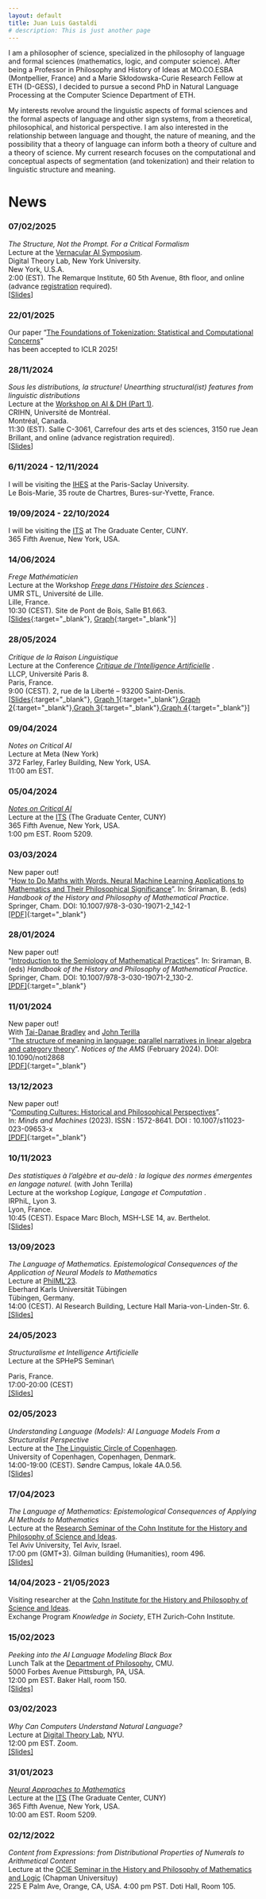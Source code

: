 ```yaml
---
layout: default
title: Juan Luis Gastaldi
# description: This is just another page
---
```


<!-- <script src="{{ 'assets/js/random-color.js' }}"></script> -->

I am a philosopher of science, specialized in the philosophy of language and formal sciences (mathematics, logic, and computer science). After being a Professor in Philosophy and History of Ideas at MO.CO.ESBA (Montpellier, France) and a Marie Skłodowska-Curie Research Fellow at ETH (D-GESS), I decided to pursue a second PhD in Natural Language Processing at the Computer Science Department of ETH.

My interests revolve around the linguistic aspects of formal sciences and the formal aspects of language and other sign systems, from a theoretical, philosophical, and historical perspective. I am also interested in the relationship between language and thought, the nature of meaning, and the possibility that a theory of language can inform both a theory of culture and a theory of science. My current research focuses on the computational and conceptual aspects of segmentation (and tokenization) and their relation to linguistic structure and meaning.

<!-- I am a philosopher of science, specialized in the philosophy and history of formal knowledge (mathematics, logic, and computer science), philosophy of language and Natural Language Processing.

My research focuses on the formalization of meaning as a central problem of modern and contemporary science, determined by a complex articulation between logic, mathematics, linguistics, and computer science. Developing the principles of historical epistemology, I propose an understanding of the emergence and evolution of formal knowledge, from early 19th century mathematized logic to contemporary computer science, guided by the problematic constitution of a theory of formal languages at the intersection of natural and social sciences. More recently, I have focused on the technical, theoretical, and philosophical aspects of neural computational models of language, addressing each one of those dimensions through a renewal of the structuralist tradition. -->

# News

### 07/02/2025
*The Structure, Not the Prompt. For a Critical Formalism*\
Lecture at the [Vernacular AI Symposium](https://as.nyu.edu/research-centers/remarque/events/Spring-2025/vernacular-ai--2-day-symposium.html).\
Digital Theory Lab, New York University.\
New York, U.S.A.\
2:00 (EST). The Remarque Institute, 60 5th Avenue, 8th floor, and online (advance [registration](https://as.nyu.edu/research-centers/remarque/events/Spring-2025/vernacular-ai--2-day-symposium.html) required).\
[[Slides](assets/pdf/slides/gastaldi_250207_nyu.pdf)]

### 22/01/2025
Our paper “[The Foundations of Tokenization: Statistical and Computational Concerns](https://arxiv.org/abs/2407.11606)”\
has been accepted to ICLR 2025!

### 28/11/2024
*Sous les distributions, la structure! Unearthing structural(ist) features from linguistic distributions*\
Lecture at the [Workshop on AI & DH (Part 1)](https://www.crihn.org/nouvelles/2024/11/12/workshop-on-ai-dh-part-1/).\
CRIHN, Université de Montréal.\
Montréal, Canada.\
11:30 (EST). Salle C-3061, Carrefour des arts et des sciences, 3150 rue Jean Brillant, and online (advance registration required).\
[[Slides](assets/pdf/slides/gastaldi_241128_montreal.pdf)]

### 6/11/2024 - 12/11/2024
I will be visiting the [IHES](https://www.ihes.fr/en/) at the Paris-Saclay University.\
Le Bois-Marie, 35 route de Chartres, Bures-sur-Yvette, France.

### 19/09/2024 - 22/10/2024
I will be visiting the [ITS](https://itsatcuny.org) at The Graduate Center, CUNY.\
365 Fifth Avenue, New York, USA.

### 14/06/2024
*Frege Mathématicien*\
Lecture at the Workshop [*Frege dans l'Histoire des Sciences*](https://stl.univ-lille.fr/agenda/agenda/frege-dans-lhistoire-des-sciences-1) .\
UMR STL, Université de Lille.\
Lille, France.\
10:30 (CEST). Site de Pont de Bois, Salle B1.663.\
[[Slides](assets/pdf/slides/gastaldi_240614_lille.pdf){:target="_blank"}, [Graph](https://frege-habilitationsschrift.onrender.com){:target="_blank"}]

### 28/05/2024
*Critique de la Raison Linguistique*\
Lecture at the Conference [*Critique de l’Intelligence Artificielle*](https://llcp.univ-paris8.fr/colloque-international-critique-de-l-intelligence-artificielle-enjeux) .\
LLCP, Université Paris 8.\
Paris, France.\
9:00 (CEST). 2, rue de la Liberté – 93200 Saint-Denis.\
[[Slides](assets/pdf/slides/gastaldi_240528_paris8.pdf){:target="_blank"}, [Graph 1](assets/pdf/slides/C.html){:target="_blank"},[Graph 2](assets/pdf/slides/Cop.html){:target="_blank"},[Graph 3](assets/pdf/slides/C+Cop.html){:target="_blank"},[Graph 4](assets/pdf/slides/C_Cop.html){:target="_blank"}]

### 09/04/2024
*Notes on Critical AI*\
Lecture at Meta (New York)\
372 Farley, Farley Building, New York, USA.\
11:00 am EST.

### 05/04/2024
[*Notes on Critical AI*](https://itsatcuny.org/calendar/2024/4/5/critical-ai-with-juan-luis-gastaldi)\
Lecture at the [ITS](https://itsatcuny.org) (The Graduate Center, CUNY)\
365 Fifth Avenue, New York, USA.\
1:00 pm EST. Room 5209.

### 03/03/2024
New paper out!\
“[How to Do Maths with Words. Neural Machine Learning Applications to Mathematics and Their Philosophical Significance](https://link.springer.com/referenceworkentry/10.1007/978-3-030-19071-2_142-1)”. In: Sriraman, B. (eds) *Handbook of the History and Philosophy of Mathematical Practice*. Springer, Cham. DOI: 10.1007/978-3-030-19071-2_142-1\
[[PDF]](./assets/pdf/pubs/Gastaldi2023c_s.pdf){:target="_blank"}

### 28/01/2024
New paper out!\
“[Introduction to the Semiology of Mathematical Practices](https://link.springer.com/referenceworkentry/10.1007/978-3-030-19071-2_130-2)”.  In: Sriraman, B. (eds) *Handbook of the History and Philosophy of Mathematical Practice*. Springer, Cham. DOI: 10.1007/978-3-030-19071-2_130-2.\
[[PDF]](./assets/pdf/pubs/Gastaldi2023d_s.pdf){:target="_blank"}

### 11/01/2024
New paper out!\
With [Tai-Danae Bradley](https://www.math3ma.com/about) and [John Terilla](https://qcpages.qc.cuny.edu/~jterilla/)\
“[The structure of meaning in language: parallel narratives in linear algebra and category theory](https://www.ams.org/journals/notices/202402/noti2868/noti2868.html?adat=February%202024&trk=2868&galt=none&cat=feature&pdfissue=202402&pdffile=rnoti-p174.pdf)”. *Notices of the AMS* (February 2024). DOI: 10.1090/noti2868\
[[PDF]](./assets/pdf/pubs/BradleyGastaldiTerilla2023.pdf){:target="_blank"}

### 13/12/2023
New paper out!\
“[Computing Cultures: Historical and Philosophical Perspectives](https://link.springer.com/article/10.1007/s11023-023-09653-x)”. \
In: *Minds and Machines* (2023). ISSN : 1572-8641. DOI : 10.1007/s11023-023-09653-x\
[[PDF]](./assets/pdf/pubs/Gastaldi2023e.pdf){:target="_blank"}

### 10/11/2023
*Des statistiques à l’algèbre et au-delà : la logique des normes émergentes en langage naturel.* (with John Terilla)\
Lecture at the workshop *Logique, Langage et Computation* .\
IRPhiL, Lyon 3.\
Lyon, France.\
10:45 (CEST). Espace Marc Bloch, MSH-LSE 14, av. Berthelot.\
[[Slides]](./assets/pdf/slides/gastaldi_231110_lyon.pdf)

### 13/09/2023
*The Language of Mathematics. Epistemological Consequences of the Application of Neural Models to Mathematics*\
Lecture at [PhilML'23](https://sites.google.com/view/philml-tuebingen/program).\
Eberhard Karls Universität Tübingen\
Tübingen, Germany.\
14:00 (CEST). AI Research Building, Lecture Hall Maria-von-Linden-Str. 6.\
[[Slides]](./assets/pdf/slides/gastaldi_230913_philml.pdf)

### 24/05/2023
*Structuralisme et Intelligence Artificielle*\
Lecture at the SPHePS Seminar\
<!-- [The Linguistic Circle of Copenhagen](https://lingvistkredsen.ku.dk/kalender/foraar-2023/understanding-language/).\ -->
Paris, France.\
17:00-20:00 (CEST)\
[[Slides]](./assets/pdf/slides/gastaldi_230524_spheps.pdf)

### 02/05/2023
*Understanding Language (Models): AI Language Models From a Structuralist Perspective*\
Lecture at the [The Linguistic Circle of Copenhagen](https://lingvistkredsen.ku.dk/kalender/foraar-2023/understanding-language/).\
University of Copenhagen, Copenhagen, Denmark.\
14:00-19:00 (CEST). Søndre Campus, lokale 4A.0.56.\
[[Slides]](./assets/pdf/slides/gastaldi_230502_cph.pdf)

### 17/04/2023
*The Language of Mathematics: Epistemological Consequences of Applying AI Methods to Mathematics*\
Lecture at the [Research Seminar of the Cohn Institute for the History and Philosophy of Science and Ideas](https://humanities.tau.ac.il/cohn/news/research_seminar_17-4-2023).\
Tel Aviv University, Tel Aviv, Israel.\
17:00 pm (GMT+3). Gilman building (Humanities), room 496.\
[[Slides]](./assets/pdf/slides/gastaldi_170403_cohn.pdf)

### 14/04/2023 - 21/05/2023
Visiting researcher at the [Cohn Institute for the History and Philosophy of Science and Ideas](https://en-humanities.tau.ac.il/cohn).\
Exchange Program *Knowledge in Society*, ETH Zurich-Cohn Institute.

### 15/02/2023
*Peeking into the AI Language Modeling Black Box*\
Lunch Talk at the [Department of Philosophy](https://www.cmu.edu/dietrich/philosophy/), CMU.\
5000 Forbes Avenue Pittsburgh, PA, USA.\
12:00 pm EST. Baker Hall, room 150.\
[[Slides]](./assets/pdf/slides/gastaldi_230215_cmu.pdf)

### 03/02/2023
*Why Can Computers Understand Natural Language?*\
Lecture at [Digital Theory Lab](https://digitaltheorylab.org), NYU.\
12:00 pm EST. Zoom.\
[[Slides]](./assets/pdf/slides/gastaldi_230203_nyu.pdf)

### 31/01/2023
[*Neural Approaches to Mathematics*](https://itsatcuny.org/calendar/2023/1/30/its-tutorial-talk-juan-luis-gastaldi)\
Lecture at the [ITS](https://itsatcuny.org) (The Graduate Center, CUNY)\
365 Fifth Avenue, New York, USA.\
10:00 am EST. Room 5209.

### 02/12/2022
*Content from Expressions: from Distributional Properties of Numerals to Arithmetical Content*\
Lecture at the [OCIE Seminar in the History and Philosophy of Mathematics and Logic](https://faculty.ucr.edu/~reck/OCIE-Group.html) (Chapman Universituy)\
225 E Palm Ave, Orange, CA, USA.
4:00 pm PST. Doti Hall, Room 105.